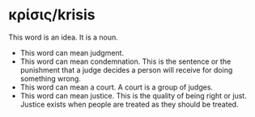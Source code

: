 # κρίσις/krisis
This word is an idea. It is a noun.

* This word can mean judgment.
* This word can mean condemnation. This is the sentence or the punishment that a judge decides a person will receive for doing something wrong.
* This word can mean a court. A court is a group of judges.
* This word can mean justice. This is the quality of being right or just. Justice exists when people are treated as they should be treated.
